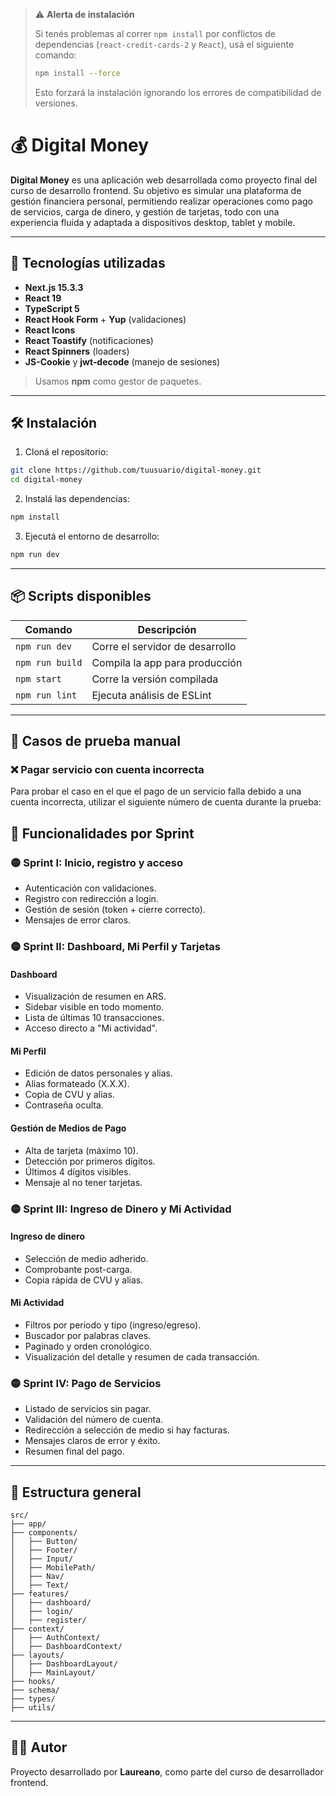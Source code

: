 > ⚠️ **Alerta de instalación**
>
> Si tenés problemas al correr `npm install` por conflictos de dependencias (`react-credit-cards-2` y `React`), usá el siguiente comando:
>
> ```bash
> npm install --force
> ```
>
> Esto forzará la instalación ignorando los errores de compatibilidad de versiones.

# 💰 Digital Money

**Digital Money** es una aplicación web desarrollada como proyecto final del curso de desarrollo frontend. Su objetivo es simular una plataforma de gestión financiera personal, permitiendo realizar operaciones como pago de servicios, carga de dinero, y gestión de tarjetas, todo con una experiencia fluida y adaptada a dispositivos desktop, tablet y mobile.

---

## 🚀 Tecnologías utilizadas

- **Next.js 15.3.3**
- **React 19**
- **TypeScript 5**
- **React Hook Form** + **Yup** (validaciones)
- **React Icons**
- **React Toastify** (notificaciones)
- **React Spinners** (loaders)
- **JS-Cookie** y **jwt-decode** (manejo de sesiones)

> Usamos **npm** como gestor de paquetes.

---

## 🛠️ Instalación

1. Cloná el repositorio:

```bash
git clone https://github.com/tuusuario/digital-money.git
cd digital-money
```

2. Instalá las dependencias:

```bash
npm install
```

3. Ejecutá el entorno de desarrollo:

```bash
npm run dev
```

---

## 📦 Scripts disponibles

| Comando         | Descripción                     |
| --------------- | ------------------------------- |
| `npm run dev`   | Corre el servidor de desarrollo |
| `npm run build` | Compila la app para producción  |
| `npm start`     | Corre la versión compilada      |
| `npm run lint`  | Ejecuta análisis de ESLint      |

---

## 🔧 Casos de prueba manual

### ❌ Pagar servicio con cuenta incorrecta

Para probar el caso en el que el pago de un servicio falla debido a una cuenta incorrecta, utilizar el siguiente número de cuenta durante la prueba:

## 📐 Funcionalidades por Sprint

### 🟡 Sprint I: Inicio, registro y acceso

- Autenticación con validaciones.
- Registro con redirección a login.
- Gestión de sesión (token + cierre correcto).
- Mensajes de error claros.

### 🟡 Sprint II: Dashboard, Mi Perfil y Tarjetas

#### Dashboard

- Visualización de resumen en ARS.
- Sidebar visible en todo momento.
- Lista de últimas 10 transacciones.
- Acceso directo a "Mi actividad".

#### Mi Perfil

- Edición de datos personales y alias.
- Alias formateado (X.X.X).
- Copia de CVU y alias.
- Contraseña oculta.

#### Gestión de Medios de Pago

- Alta de tarjeta (máximo 10).
- Detección por primeros dígitos.
- Últimos 4 dígitos visibles.
- Mensaje al no tener tarjetas.

### 🟡 Sprint III: Ingreso de Dinero y Mi Actividad

#### Ingreso de dinero

- Selección de medio adherido.
- Comprobante post-carga.
- Copia rápida de CVU y alias.

#### Mi Actividad

- Filtros por periodo y tipo (ingreso/egreso).
- Buscador por palabras claves.
- Paginado y orden cronológico.
- Visualización del detalle y resumen de cada transacción.

### 🟡 Sprint IV: Pago de Servicios

- Listado de servicios sin pagar.
- Validación del número de cuenta.
- Redirección a selección de medio si hay facturas.
- Mensajes claros de error y éxito.
- Resumen final del pago.

---

## 📁 Estructura general

```
src/
├── app/
├── components/
│   ├── Button/
│   ├── Footer/
│   ├── Input/
│   ├── MobilePath/
│   ├── Nav/
│   ├── Text/
├── features/
│   ├── dashboard/
│   ├── login/
│   ├── register/
├── context/
│   ├── AuthContext/
│   ├── DashboardContext/
├── layouts/
│   ├── DashboardLayout/
│   ├── MainLayout/
├── hooks/
├── schema/
├── types/
├── utils/
```

---

## 👨‍💻 Autor

Proyecto desarrollado por **Laureano**, como parte del curso de desarrollador frontend.
